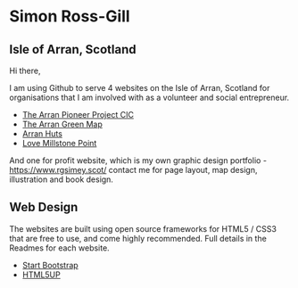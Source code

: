 # Simon Ross-Gill 

## Isle of Arran, Scotland

Hi there, 

I am using Github to serve 4 websites on the Isle of Arran, Scotland for organisations that I am involved with as a volunteer and social entrepreneur.

* [The Arran Pioneer Project CIC](https://pioneerproject.scot)
* [The Arran Green Map](https://arrangreenmap.co.uk/)
* [Arran Huts](https://arranhuts.scot/)
* [Love Millstone Point](https://lovemillstonepoint.com/)

And one for profit website, which is my own graphic design portfolio - https://www.rgsimey.scot/ contact me for page layout, map design, illustration and book design.

## Web Design

The websites are built using open source frameworks for HTML5 / CSS3 that are free to use, and come highly recommended. Full details in the Readmes for each website.

* [Start Bootstrap](http://startbootstrap.com/)
* [HTML5UP](https://html5up.net/)

